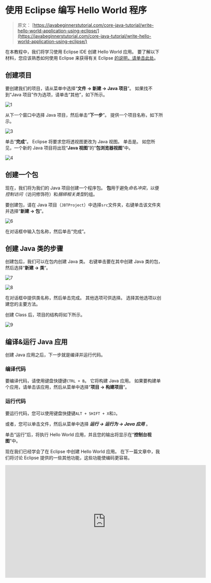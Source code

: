 # 使用 Eclipse 编写 Hello World 程序

> 原文： [https://javabeginnerstutorial.com/core-java-tutorial/write-hello-world-application-using-eclipse/](https://javabeginnerstutorial.com/core-java-tutorial/write-hello-world-application-using-eclipse/)

在本教程中，我们将学习使用 Eclipse IDE 创建 Hello World 应用。 要了解以下材料，您应该熟悉如何使用 Eclipse 来获得有关 Eclipse [的说明，请单击此处](https://javabeginnerstutorial.com/eclipse-2/eclipse-beginners-tutorial-2/)。

## 创建项目

要创建我们的项目，请从菜单中选择“**文件 -> 新建 -> Java 项目**”。 如果找不到“Java 项目”作为选项，请单击“其他”，如下所示。

![1](img/e7d9fc1772e8c1c27fcf36aefc4041bf.png)

从下一个窗口中选择 Java 项目，然后单击“**下一步**”。 提供一个项目名称，如下所示。

![3](img/32b060afa9b923ccc6971614ca91eaea.png)

单击“**完成**”。 Eclipse 将要求您将透视图更改为 Java 视图。 单击是。 如您所见，一个新的 Java 项目将出现“**Java 视图**”的“**包浏览器视图**”中。

![4](img/a9ce9baa74bb4e80e4361fe07fe5155f.png)

## 创建一个包

现在，我们将为我们的 Java 项目创建一个程序包。 **包**用于避免*命名冲突*，以便*控制访问*（访问修饰符）和*捆绑相关类型*的组。

要创建包，请在 Java 项目（`JBTProject`）中选择`src`文件夹，右键单击该文件夹并选择“**新建 -> 包**”。

![6](img/4b5ed46224997e82dcb1c4ebc6955164.png)

在对话框中输入包名称，然后单击“完成”。

## 创建 Java 类的步骤

创建包后，我们可以在包内创建 Java 类。 右键单击要在其中创建 Java 类的包，然后选择“**新建 -> 类**”。

![7](img/6d4e87c0b4ff2d17e794eb61e35da4e9.png)

![8](img/eb19acc335fcbd5e33e250f47c1fab25.png)

在对话框中提供类名称，然后单击完成。 其他选项可供选择。 选择其他选项以创建您的主要方法。

创建 Class 后，项目的结构将如下所示。

![9](img/9fac88764f8ae64a67757f40365fd1d3.png)

## 编译&运行 Java 应用

创建 Java 应用之后，下一步就是编译并运行代码。

### 编译代码

要编译代码，请使用键盘快捷键`CTRL + B`。 它将构建 Java 应用。 如果要构建单个应用，请单击该应用，然后从菜单中选择“**项目 -> 构建项目**”。

### 运行代码

要运行代码，您可以使用键盘快捷键`ALT + SHIFT + X`和`J`。

或者，您可以单击文件，然后从菜单中选择 ***运行 -> 运行为 -> Java 应用*** 。

单击“运行”后，将执行 Hello World 应用，并且您的输出将显示在“**控制台视图**”中。

现在我们已经学会了在 Eclipse 中创建 Hello World 应用。 在下一篇文章中，我们将讨论 Eclipse 提供的一些其他功能，这些功能使编码更容易。

<noscript><iframe allow="accelerometer; autoplay; encrypted-media; gyroscope; picture-in-picture" allowfullscreen="" frameborder="0" height="360" src="https://www.youtube.com/embed/79l5QSuI4ko?feature=oembed" title="Hello world program in java eclipse" width="640"></iframe></noscript>


